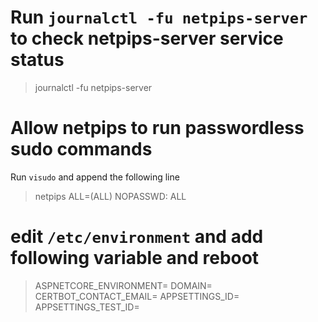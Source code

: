 

# Run `journalctl -fu netpips-server` to check netpips-server service status
> journalctl -fu netpips-server

# Allow netpips to run passwordless sudo commands
Run `visudo` and append the following line
> netpips ALL=(ALL) NOPASSWD: ALL

# edit `/etc/environment` and add following variable and reboot

> ASPNETCORE_ENVIRONMENT=
> DOMAIN=
> CERTBOT_CONTACT_EMAIL=
> APPSETTINGS_ID=
> APPSETTINGS_TEST_ID=
